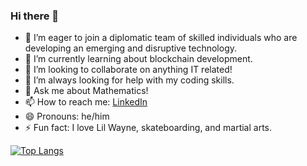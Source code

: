 ### Hi there 👋

<!--
**zabeerrahman/zabeerrahman** is a ✨ _special_ ✨ repository because its `README.md` (this file) appears on your GitHub profile.

Here are some ideas to get you started:
-->
- 🔭 I’m eager to join a diplomatic team of skilled individuals who are developing an emerging and disruptive technology.
- 🌱 I’m currently learning about blockchain development.
- 👯 I’m looking to collaborate on anything IT related!
- 🤔 I’m always looking for help with my coding skills.
- 💬 Ask me about Mathematics!
- 📫 How to reach me: [LinkedIn](https://www.linkedin.com/in/zabeer-rahman/ "Zab's LinkedIn")
- 😄 Pronouns: he/him
- ⚡ Fun fact: I love Lil Wayne, skateboarding, and martial arts.

[![Top Langs](https://github-readme-stats.vercel.app/api/top-langs/?username=zabeerrahman&langs_count=9&hide=tex&layout=compact)](https://github.com/anuraghazra/github-readme-stats)

